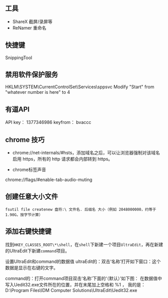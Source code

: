 


## 工具

- ShareX  截屏/录屏等
- ReNamer 重命名


## 快捷键

SnippingTool  

## 禁用软件保护服务

HKLM\SYSTEM\CurrentControlSet\Services\sppsvc
Modify "Start" from "whatever number is here" to 4

## 有道API

API key：  1377346986
keyfrom： bvaccc


## chrome 技巧

- chrome://net-internals/#hsts，添加域名之后，可以让浏览器强制对该域名启用 https，所有的 http 请求都会内部转到 https。

- chrome标签声音

chrome://flags/#enable-tab-audio-muting

## 创建任意大小文件

`fsutil file createnew 盘符:\ 文件名. 后缀名 大小（例如 2048000000，约等于 1.90G，按字节计算）`

## 添加右键快捷键

找到`HKEY_CLASSES_ROOT\*\shell`，在`shell`下新建一个项目`UltraEdit`，再在新建的UltraEdit下新建`command`项目。

设置UltraEdit和command的数据值
ultraEdit的：双击‘名称’打开如下窗口：这个数据是显示在右键的文字。


command的：打开command项目双击‘名称’下面的‘（默认）’如下图：
在数据值中写入Uedit32.exe文件所在的位置，并在末尾加上空格和 %1 ，
我的是：D:\Program Files\IDM Computer Solutions\UltraEdit\Uedit32.exe
